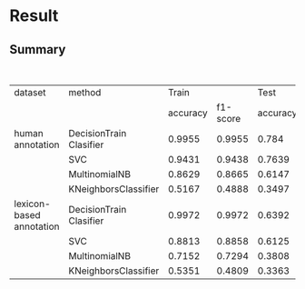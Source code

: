# Result

## Summary
<table>
    <tr>
        <td>dataset</td>
        <td>method</td>
        <td>Train</td>
        <td></td>
        <td>Test</td>
        <td></td>
        <td></td>
        <td></td>
        <td></td>
        <td></td>
    </tr>
    <tr>
        <td></td>
        <td></td>
        <td>accuracy</td>
        <td>f1-score</td>
        <td>accuracy</td>
        <td>f1-score</td>
        <td></td>
        <td></td>
        <td></td>
        <td></td>
    </tr>
    <tr>
        <td>human annotation</td>
        <td>DecisionTrain Clasifier</td>
        <td>0.9955</td>
        <td>0.9955</td>
        <td>0.784</td>
        <td>0.7838</td>
        <td></td>
        <td></td>
        <td></td>
        <td></td>
    </tr>
    <tr>
        <td></td>
        <td>SVC</td>
        <td>0.9431</td>
        <td>0.9438</td>
        <td>0.7639</td>
        <td>0.7651</td>
        <td></td>
        <td></td>
        <td></td>
        <td></td>
    </tr>
    <tr>
        <td></td>
        <td>MultinomialNB</td>
        <td>0.8629</td>
        <td>0.8665</td>
        <td>0.6147</td>
        <td>0.5704</td>
        <td></td>
        <td></td>
        <td></td>
        <td></td>
    </tr>
    <tr>
        <td></td>
        <td>KNeighborsClassifier</td>
        <td>0.5167</td>
        <td>0.4888</td>
        <td>0.3497</td>
        <td>0.2795</td>
        <td></td>
        <td></td>
        <td></td>
        <td></td>
    </tr>
    <tr>
        <td>lexicon-based annotation</td>
        <td>DecisionTrain Clasifier</td>
        <td>0.9972</td>
        <td>0.9972</td>
        <td>0.6392</td>
        <td>0.6403</td>
        <td></td>
        <td></td>
        <td></td>
        <td></td>
    </tr>
    <tr>
        <td></td>
        <td>SVC</td>
        <td>0.8813</td>
        <td>0.8858</td>
        <td>0.6125</td>
        <td>0.6057</td>
        <td></td>
        <td></td>
        <td></td>
        <td></td>
    </tr>
    <tr>
        <td></td>
        <td>MultinomialNB</td>
        <td>0.7152</td>
        <td>0.7294</td>
        <td>0.3808</td>
        <td>0.3338</td>
        <td></td>
        <td></td>
        <td></td>
        <td></td>
    </tr>
    <tr>
        <td></td>
        <td>KNeighborsClassifier</td>
        <td>0.5351</td>
        <td>0.4809</td>
        <td>0.3363</td>
        <td>0.2548</td>
        <td></td>
        <td></td>
        <td></td>
        <td></td>
    </tr>
</table>